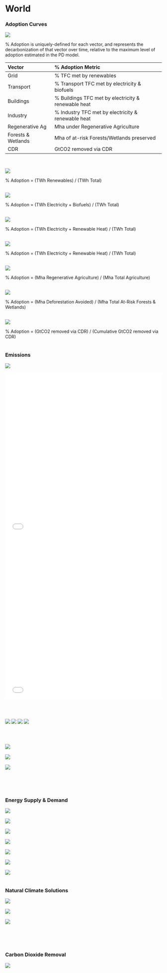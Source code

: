 # World

### Adoption Curves

![](../podi/data/figs/scurves-World)

% Adoption is uniquely-defined for each vector, and represents the decarbonization of that vector over time, relative to the maximum level of adoption estimated in the PD model.

| Vector    | % Adoption Metric 
|:--------- | :----------------
| Grid      | % TFC met by renewables           
| Transport | % Transport TFC met by electricity & biofuels
| Buildings | % Buildings TFC met by electricity & renewable heat
| Industry  | % Industry TFC met by electricity & renewable heat
| Regenerative Ag | Mha under Regenerative Agriculture
| Forests & Wetlands | Mha of at-risk Forests/Wetlands preserved
| CDR | GtCO2 removed via CDR

<br/>

![](../podi/data/figs/scurves_ind-Grid-World)

% Adoption = (TWh Renewables) / (TWh Total)<br/><br/>

![](../podi/data/figs/scurves_ind-Transport-World)

% Adoption = (TWh Electricity + Biofuels) / (TWh Total)<br/><br/>

![](../podi/data/figs/scurves_ind-Buildings-World)

% Adoption = (TWh Electricity + Renewable Heat) / (TWh Total)<br/><br/>

![](../podi/data/figs/scurves_ind-Industry-World)

% Adoption = (TWh Electricity + Renewable Heat) / (TWh Total)<br/><br/>

![](../podi/data/figs/scurves_ind-RegenerativeAgriculture-World)

% Adoption = (Mha Regenerative Agriculture) / (Mha Total Agriculture)<br/><br/>

![](../podi/data/figs/scurves_ind-Forests&Wetlands-World)

% Adoption = (Mha Deforestation Avoided) / (Mha Total At-Risk Forests & Wetlands)<br/><br/>

![](../podi/data/figs/scurves_ind-CarbonDioxideRemoval-World)

% Adoption = (GtCO2 removed via CDR) / (Cumulative GtCO2 removed via CDR)<br/><br/>

### Emissions

![](../podi/data/figs/mitigationwedges-World)

<iframe id="igraph" scrolling="no" style="border:none;" seamless="seamless" src= "em1-World.html" height="525" width="100%"></iframe>

<iframe id="igraph" scrolling="no" style="border:none;" seamless="seamless" src= "em2-World.html" height="525" width="100%"></iframe>

<br/><br/>

![](../podi/data/figs/temperature)
![](../podi/data/figs/sensitivity)
![](../podi/data/figs/forcing)
![](../podi/data/figs/co2conc)

<br/><br/>

![](../podi/data/figs/emissions-ffi_emissions)<br/><br/>
![](../podi/data/figs/emissions-CH4_emissions)<br/><br/>
![](../podi/data/figs/emissions-N2O_emissions)<br/><br/>

<br/><br/>

### Energy Supply & Demand

![](../podi/data/figs/energydemand_pathway-World)<br/><br/>
![](../podi/data/figs/energysupply_pathway-World)<br/><br/>
![](../podi/data/figs/electricity_pathway-World)<br/><br/>
![](../podi/data/figs/elecbysector_pathway-World)<br/><br/>
![](../podi/data/figs/buildings_pathway-World)<br/><br/>
![](../podi/data/figs/industry_pathway-World)<br/><br/>
![](../podi/data/figs/transport_pathway-World)<br/><br/>

### Natural Climate Solutions

![](../podi/data/figs/ra_pathway-World)<br/><br/>
![](../podi/data/figs/fw_pathway-World)<br/><br/>
![](../podi/data/figs/afolu_pathway-World)<br/><br/>

<br/><br/>

### Carbon Dioxide Removal

![](../podi/data/figs/cdr_pathway-World )<br/><br/>
